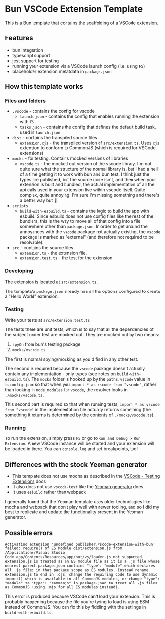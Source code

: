# Bun VSCode Extension Template

This is a Bun template that contains the scaffolding of a VSCode extension.

## Features

- bun integration
- typescript support
- jest support for testing
- running your extension via a VSCode launch config (i.e. using `F5`)
- placeholder extension metatdata in `package.json`

## How this template works

### Files and folders

- `.vscode` - contains the config for vscode
  - `launch.json` - contains the config that enables running the extension with `F5`
  - `tasks.json` - contains the config that defines the default build task, used in `launch.json`
- `dist` - contains the transpiled source files
  - `extension.cjs` - the transpiled version of `src/extension.ts`. Uses `cjs` extension to conform to CommonJS (which is required for VSCode extensions)
- `mocks` - for testing. Contains mocked versions of libraries
  - `vscode.ts` - the mocked out version of the vscode library. I'm not quite sure what the structure of the normal library is, but I had a hell of a time getting it to work with bun and bun test. I think just the types are published, but the source code isn't, and then when your extension is built and bundled, the actual implementation of all the api calls used in your extension live within vscode itself. Quite complex, quite annoying. I'm sure I'm missing something and there's a better way but :shrug:
- `scripts`
  - `build-with-esbuild.ts` - contains the logic to build the app with esbuild. Since esbuild does not use config files like the rest of the bundlers, this is the way to move all of that config into a file somewhere other than `package.json`. In order to get around the annoyances with the `vscode` package not actually existing, the `vscode` package is marked as "external" (and therefore not required to be resolvable).
- `src` - contains the source files
  - `extension.ts` - the extension file.
  - `extension.test.ts` - the test for the extension

### Developing

The extension is located at `src/extension.ts`.

The template's `package.json` already has all the options configured to create a "Hello World" extension.

### Testing

Write your tests at `src/extension.test.ts`

The tests there are unit tests, which is to say that all the dependencies of the subject under test are mocked out. They are mocked out by two means:

1. `spyOn` from bun's testing package
2. `mocks/vscode.ts`

The first is normal spying/mocking as you'd find in any other test.

The second is required because the `vscode` package doesn't actually contain any implementation - only types (see notes on `build-with-esbuild.ts`). The `mocks` folder is hooked up by the `paths.vscode` value in `tsconfig.json` so that when you `import * as vscode from "vscode"`, rather than looking in `node_modules` for `vscode`, the resolver looks in `./mocks/vscode.ts`.

This second part is required so that when running tests, `import * as vscode from "vscode"` in the implementation file actually returns something (the something it returns is determined by the contents of `./mocks/vscode.ts`).

### Running

To run the extension, simply press `F5` or go to `Run and Debug > Run Extension`. A new VSCode instance will be started and your extension will be loaded in there. You can `console.log` and set breakpoints, too!

## Differences with the stock Yeoman generator

- This template does not use mocha as described in the [VSCode - Testing Extensions](https://code.visualstudio.com/api/working-with-extensions/testing-extension) docs
- It also does not use `vscode-test` like the [Yeoman generator](https://code.visualstudio.com/api/get-started/your-first-extension) does
- It uses `esbuild` rather than webpack

I generally found that the Yeoman template uses older technologies like mocha and webpack that don't play well with newer tooling, and so I did my best to replicate and update the functionality present in the Yeoman generator.

## Possible errors

```
Activating extension 'undefined_publisher.vscode-extension-with-bun' failed: require() of ES Module dist/extension.js from /Applications/Visual Studio Code.app/Contents/Resources/app/out/vs/loader.js not supported. extension.js is treated as an ES module file as it is a .js file whose nearest parent package.json contains "type": "module" which declares all .js files in that package scope as ES modules. Instead rename extension.js to end in .cjs, change the requiring code to use dynamic import() which is available in all CommonJS modules, or change "type": "module" to "type": "commonjs" in package.json to treat all .js files as CommonJS (using .mjs for all ES modules instead).
```

This error is produced because VSCode can't load your extension. This is probably happening because the file you're tyring to load is using ESM instead of CommonJS. You can fix this by fiddling with the settings in `build-with-esbuild.ts`.
